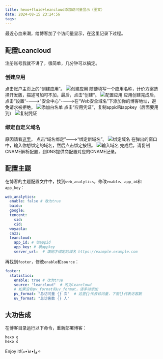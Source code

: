 ```yaml
---
title: hexo+fluid+leancloud添加访问量显示（图文）
date: 2024-08-15 23:24:56
tags:
---
```

最近心血来潮，给博客加了个访问量显示，在这里记录下过程。
## 配置Leancloud
注册账号我就不讲了，很简单，几分钟可以搞定。
### 创建应用
点击账户主页上的“创建应用”。
![创建应用](/zxrimgs/2024-8-15/1.png "创建应用")
随便填写一个应用名称，计价方案选择开发版，描述可加可不加，最后，点击”创建“。
![配置应用](/zxrimgs/2024-8-15/2.png "配置应用")
应用创建完成后，点击”设置“---->"安全中心"---->在“Web安全域名”下添加你的博客地址，避免请求被拒绝。
![添加白名单](/zxrimgs/2024-8-15/3.png "添加白名单")
点击“应用凭证”，复制appid和appkey（后面要用到）
![复制凭证](/zxrimgs/2024-8-15/7.png "复制凭证")
### 绑定自定义域名
原因请看[这里](https://github.com/orgs/walinejs/discussions/1203)。
点击“域名绑定”--->“绑定新域名”。
![绑定域名](/zxrimgs/2024-8-15/4.png "绑定域名")
在弹出的窗口中，输入你想绑定的域名，然后点击绑定按钮。
![输入域名](/zxrimgs/2024-8-15/5.png "输入域名")
完成后，请复制CNAME解析配置，到DNS提供商配置对应的CNAME记录。
## 配置主题
在博客的主题配置文件中，找到`web_analytics`，修改`enable`、`app_id`和`app_key`：
```yaml
web_analytics:
  enable: false # 改为true
  baidu:
  google:
  tencent:
    sid:
    cid:
  woyaola:
  cnzz:
  leancloud:
    app_id: # 填appid
    app_key: # 填appkey
    server_url:  # 填刚才绑定的域名 https://example.example.com
```
再找到`footer`，修改`enable`和`source`：
```yaml
footer:
  statistics:
    enable: true # 改为true
    source: "leancloud"  # 改为leancloud
    # 如果没有pv_format和uv_format，请手动添加
    pv_format: "总访问量 {} 次"  # 这里{}代表访问量，下面{}代表访客数
    uv_format: "总访客数 {} 人"
```
## 大功告成
在博客目录运行以下命令，重新部署博客：
```
hexo g
hexo d
```
Enjoy it!(๑•̀ㅂ•́)و✧
